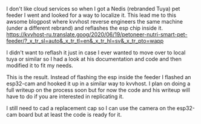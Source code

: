 
I don't like cloud services so when I got a Nedis (rebranded Tuya) pet feeder I went and looked for a way to localize it. This lead me to this awsome blogpost where kvvhost reverse engineers the same machine (under a different rebrand) and reflashes the esp chip inside it.
https://kvvhost-ru.translate.goog/2020/06/19/petoneer-nutri-smart-pet-feeder/?_x_tr_sl=auto&_x_tr_tl=en&_x_tr_hl=sv&_x_tr_pto=wapp

I didn't want to reflash it just in case I ever wanted to move over to local tuya or similar so I had a look at his documentation and code and then modified it to fit my needs.

This is the result. Instead of flashing the esp inside the feeder I flashed an esp32-cam and hooked it up in a similar way to kvvhost. I plan on doing a full writeup on the process soon but for now the code and his writeup will have to do if you are interested in replicating it.

I still need to cad a replacement cap so I can use the camera on the esp32-cam board but at least the code is ready for it.